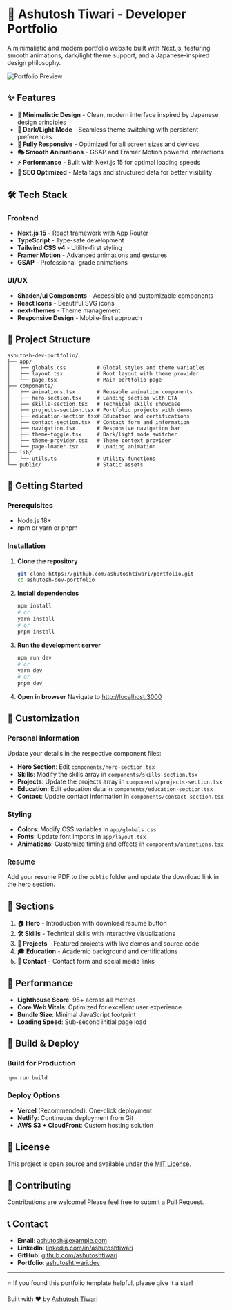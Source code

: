 # 🚀 Ashutosh Tiwari - Developer Portfolio

A minimalistic and modern portfolio website built with Next.js, featuring smooth animations, dark/light theme support, and a Japanese-inspired design philosophy.

![Portfolio Preview](https://via.placeholder.com/800x400/6366f1/ffffff?text=Portfolio+Preview)

## ✨ Features

- **🎨 Minimalistic Design** - Clean, modern interface inspired by Japanese design principles
- **🌙 Dark/Light Mode** - Seamless theme switching with persistent preferences
- **📱 Fully Responsive** - Optimized for all screen sizes and devices
- **🎭 Smooth Animations** - GSAP and Framer Motion powered interactions
- **⚡ Performance** - Built with Next.js 15 for optimal loading speeds
- **🎯 SEO Optimized** - Meta tags and structured data for better visibility

## 🛠️ Tech Stack

### Frontend

- **Next.js 15** - React framework with App Router
- **TypeScript** - Type-safe development
- **Tailwind CSS v4** - Utility-first styling
- **Framer Motion** - Advanced animations and gestures
- **GSAP** - Professional-grade animations

### UI/UX

- **Shadcn/ui Components** - Accessible and customizable components
- **React Icons** - Beautiful SVG icons
- **next-themes** - Theme management
- **Responsive Design** - Mobile-first approach

## 📂 Project Structure

```
ashutosh-dev-portfolio/
├── app/
│   ├── globals.css          # Global styles and theme variables
│   ├── layout.tsx           # Root layout with theme provider
│   └── page.tsx             # Main portfolio page
├── components/
│   ├── animations.tsx       # Reusable animation components
│   ├── hero-section.tsx     # Landing section with CTA
│   ├── skills-section.tsx   # Technical skills showcase
│   ├── projects-section.tsx # Portfolio projects with demos
│   ├── education-section.tsx# Education and certifications
│   ├── contact-section.tsx  # Contact form and information
│   ├── navigation.tsx       # Responsive navigation bar
│   ├── theme-toggle.tsx     # Dark/light mode switcher
│   ├── theme-provider.tsx   # Theme context provider
│   └── page-loader.tsx      # Loading animation
├── lib/
│   └── utils.ts             # Utility functions
└── public/                  # Static assets
```

## 🚀 Getting Started

### Prerequisites

- Node.js 18+
- npm or yarn or pnpm

### Installation

1. **Clone the repository**

   ```bash
   git clone https://github.com/ashutoshtiwari/portfolio.git
   cd ashutosh-dev-portfolio
   ```

2. **Install dependencies**

   ```bash
   npm install
   # or
   yarn install
   # or
   pnpm install
   ```

3. **Run the development server**

   ```bash
   npm run dev
   # or
   yarn dev
   # or
   pnpm dev
   ```

4. **Open in browser**
   Navigate to [http://localhost:3000](http://localhost:3000)

## 🎨 Customization

### Personal Information

Update your details in the respective component files:

- **Hero Section**: Edit `components/hero-section.tsx`
- **Skills**: Modify the skills array in `components/skills-section.tsx`
- **Projects**: Update the projects array in `components/projects-section.tsx`
- **Education**: Edit education data in `components/education-section.tsx`
- **Contact**: Update contact information in `components/contact-section.tsx`

### Styling

- **Colors**: Modify CSS variables in `app/globals.css`
- **Fonts**: Update font imports in `app/layout.tsx`
- **Animations**: Customize timing and effects in `components/animations.tsx`

### Resume

Add your resume PDF to the `public` folder and update the download link in the hero section.

## 📱 Sections

1. **🏠 Hero** - Introduction with download resume button
2. **🛠️ Skills** - Technical skills with interactive visualizations
3. **🚀 Projects** - Featured projects with live demos and source code
4. **🎓 Education** - Academic background and certifications
5. **📧 Contact** - Contact form and social media links

## 🎯 Performance

- **Lighthouse Score**: 95+ across all metrics
- **Core Web Vitals**: Optimized for excellent user experience
- **Bundle Size**: Minimal JavaScript footprint
- **Loading Speed**: Sub-second initial page load

## 🔧 Build & Deploy

### Build for Production

```bash
npm run build
```

### Deploy Options

- **Vercel** (Recommended): One-click deployment
- **Netlify**: Continuous deployment from Git
- **AWS S3 + CloudFront**: Custom hosting solution

## 📄 License

This project is open source and available under the [MIT License](LICENSE).

## 🤝 Contributing

Contributions are welcome! Please feel free to submit a Pull Request.

## 📞 Contact

- **Email**: ashutosh@example.com
- **LinkedIn**: [linkedin.com/in/ashutoshtiwari](https://linkedin.com/in/ashutoshtiwari)
- **GitHub**: [github.com/ashutoshtiwari](https://github.com/ashutoshtiwari)
- **Portfolio**: [ashutoshtiwari.dev](https://ashutoshtiwari.dev)

---

⭐ If you found this portfolio template helpful, please give it a star!

Built with ❤️ by [Ashutosh Tiwari](https://github.com/ashutoshtiwari)
